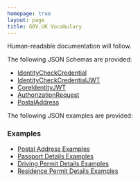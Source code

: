 ```yaml
---
homepage: true
layout: page
title: GOV.UK Vocabulary
---
```


Human-readable documentation will follow.

The following JSON Schemas are provided:

* [IdentityCheckCredential](v1/json-schemas/IdentityCheckCredential.json)
* [IdentityCheckCredentialJWT](v1/json-schemas/IdentityCheckCredentialJWT.json)
* [CoreIdentityJWT](v1/json-schemas/CoreIdentityJWT.json)
* [AuthorizationRequest](v1/json-schemas/AuthorizationRequest.json)
* [PostalAddress](v1/json-schemas/PostalAddress.json)

The following JSON examples are provided:

### Examples

* [Postal Address Examples](v1/PostalAddressClass)
* [Passport Details Examples](v1/PassportDetailsClass)
* [Driving Permit Details Examples](v1/DrivingPermitDetailsClass)
* [Residence Permit Details Examples](v1/ResidencePermitDetailsClass)
